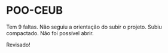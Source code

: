 # POO-CEUB
Tem 9 faltas.
Não seguiu a orientação do subir o projeto. Subiu compactado. Não foi possível abrir.

Revisado!
